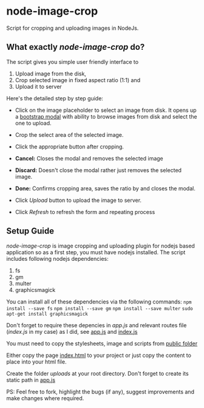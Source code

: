 # node-image-crop
Script for cropping and uploading images in NodeJs. 

## What exactly *node-image-crop* do?
The script gives you simple user friendly interface to

1.	Upload image from the disk,
2.	Crop selected image in fixed aspect ratio (1:1) and
3.	Upload it to server

Here's the detailed step by step guide:

-	Click on the image placeholder to select an image from disk. It opens up a [bootstrap modal](http://getbootstrap.com/javascript/#modals) with ability to browse images from disk and select the one to upload.

-	Crop the select area of the selected image.

-	Click the appropriate button after cropping. 
  -	**Cancel:** Closes the modal and removes the selected image
  -	**Discard:** Doesn't close the modal rather just removes the selected image. 
  -	**Done:** Confirms cropping area, saves the ratio by and closes the modal.

-	Click *Upload* button to upload the image to server.

- 	Click *Refresh* to refresh the form and repeating process

## Setup Guide
*node-image-crop* is image cropping and uploading plugin for nodejs based application so as a first step, you must have nodejs installed. The script includes following nodejs dependencies:

1.	fs
2.	gm
3.	multer
4.	graphicsmagick

You can install all of these dependencies via the following commands:
```npm install --save fs```
```npm install --save gm```
```npm install --save multer```
```sudo apt-get install graphicsmagick```

Don't forget to require these depencies in *app.js* and relevant routes file (*index.js* in my case) as I did, see [app.js](https://github.com/RedBuffer/node-image-crop/blob/master/app.js) and [index.js](https://github.com/RedBuffer/node-image-crop/blob/master/routes/index.js)

You must need to copy the stylesheets, image and scripts from [public folder](https://github.com/RedBuffer/node-image-crop/tree/master/public)

Either copy the page [index.html](https://raw.githubusercontent.com/RedBuffer/node-image-crop/master/views/index.jade) to your project or just copy the content to place into your html file.

Create the folder *uploads* at your root directory. Don't forget to create its static path in [app.js](https://github.com/RedBuffer/node-image-crop/blob/master/app.js)



PS: Feel free to fork, highlight the bugs (if any), suggest improvements and make changes where required.









